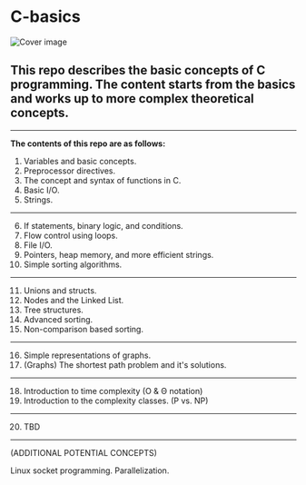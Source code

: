 # C-basics
![Cover image](https://github.com/nac294/C-basics/blob/main/images/cover.png)
## This repo describes the basic concepts of C programming. The content starts from the basics and works up to more complex theoretical concepts.


*********************************************************************************************************

**The contents of this repo are as follows:**

1. Variables and basic concepts.
2. Preprocessor directives.
3. The concept and syntax of functions in C.
4. Basic I/O.
5. Strings.
---------------------------------------------------------------
6. If statements, binary logic, and conditions.
7. Flow control using loops.
8. File I/O.
9. Pointers, heap memory, and more efficient strings.
10. Simple sorting algorithms.
---------------------------------------------------------------
11. Unions and structs.
12. Nodes and the Linked List.
13. Tree structures.
14. Advanced sorting.
15. Non-comparison based sorting.
---------------------------------------------------------------
16. Simple representations of graphs.
17. (Graphs) The shortest path problem and it's solutions.
---------------------------------------------------------------
18. Introduction to time complexity (O & Θ notation) 
19. Introduction to the complexity classes. (P vs. NP)
---------------------------------------------------------------
20. TBD
*********************************************************************************************************
(ADDITIONAL POTENTIAL CONCEPTS)

Linux socket programming.
Parallelization.

